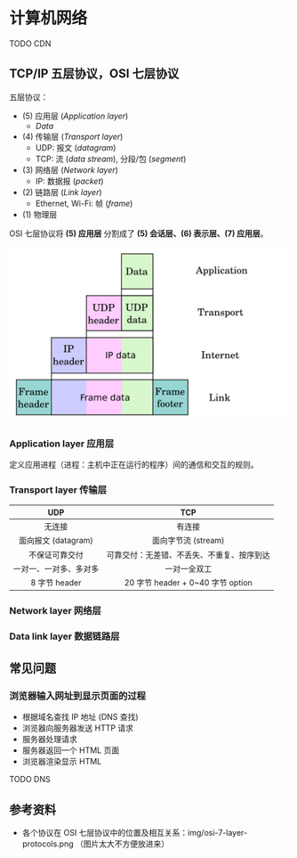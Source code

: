 # 计算机网络

TODO CDN

## TCP/IP 五层协议，OSI 七层协议

五层协议：

+ (5) 应用层 (_Application layer_)
  + _Data_
+ (4) 传输层 (_Transport layer_)
  + UDP: 报文 (_datagram_)
  + TCP: 流 (_data stream_), 分段/包 (_segment_)
+ (3) 网络层 (_Network layer_)
  + IP: 数据报 (_packet_)
+ (2) 链路层 (_Link layer_)
  + Ethernet, Wi-Fi: 帧 (_frame_)
+ (1) 物理层

OSI 七层协议将 **(5) 应用层** 分割成了 **(5) 会话层、(6) 表示层、(7) 应用层**。

![UDP encapsulation](img/udp-encap.png)

### Application layer 应用层

定义应用进程（进程：主机中正在运行的程序）间的通信和交互的规则。

### Transport layer 传输层

| UDP | TCP |
| :-: | :-: |
| 无连接 | 有连接 |
| 面向报文 (datagram) | 面向字节流 (stream) |
| 不保证可靠交付 | 可靠交付：无差错、不丢失、不重复、按序到达 |
| 一对一、一对多、多对多 | 一对一全双工 |
| 8 字节 header | 20 字节 header + 0~40 字节 option |

### Network layer 网络层

### Data link layer 数据链路层

## 常见问题

### 浏览器输入网址到显示页面的过程

+ 根据域名查找 IP 地址 (DNS 查找)
+ 浏览器向服务器发送 HTTP 请求
+ 服务器处理请求
+ 服务器返回一个 HTML 页面
+ 浏览器渲染显示 HTML

TODO DNS

## 参考资料

+ 各个协议在 OSI 七层协议中的位置及相互关系：img/osi-7-layer-protocols.png （图片太大不方便放进来）